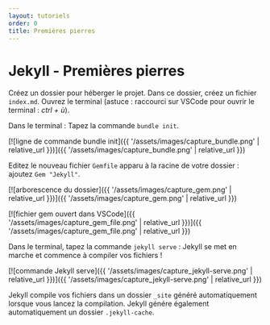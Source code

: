 ```yaml
---
layout: tutoriels
order: 0
title: Premières pierres
---
```

# Jekyll - Premières pierres

Créez un dossier pour héberger le projet. Dans ce dossier, créez un fichier `index.md`.
Ouvrez le terminal (astuce : raccourci sur VSCode pour ouvrir le terminal : *ctrl + ù*).

Dans le terminal :
Tapez la commande `bundle init`.

[![ligne de commande bundle init]({{ '/assets/images/capture_bundle.png' | relative_url }})]({{ '/assets/images/capture_bundle.png' | relative_url }}) 

Editez le nouveau fichier `Gemfile` apparu à la racine de votre dossier : ajoutez `Gem "Jekyll"`.

[![arborescence du dossier]({{ '/assets/images/capture_gem.png' | relative_url }})]({{ '/assets/images/capture_gem.png' | relative_url }})

[![fichier gem ouvert dans VSCode]({{ '/assets/images/capture_gem_file.png' | relative_url }})]({{ '/assets/images/capture_gem_file.png' | relative_url }})


Dans le terminal, tapez la commande `jekyll serve` : Jekyll se met en marche et commence à compiler vos fichiers !

[![commande Jekyll serve]({{ '/assets/images/capture_jekyll-serve.png' | relative_url }})]({{ '/assets/images/capture_jekyll-serve.png' | relative_url }})

Jekyll compile vos fichiers dans un dossier `_site` généré automatiquement lorsque vous lancez la compilation. 
Jekyll génére également automatiquement un dossier `.jekyll-cache`.
